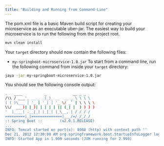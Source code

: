 ```yaml
---
title: "Building and Running from Command-Line"
---
```


The pom.xml file is a basic Maven build script for creating your microservice
as an executable uber-jar.
The easiest way to build your microservice is to run the following from the project root.
```bash
mvn clean install
```
Your `target` directory should now contain the following files:
- `my-springboot-microservice-1.0.jar`
To start from a command line, run the following command from inside your `target` directory:
```bash
java -jar my-springboot-microservice-1.0.jar
```
You should see the following console output:
```bash
.   ____          _            __ _ _
/\\ / ___'_ __ _ _(_)_ __  __ _ \ \ \ \
( ( )\___ | '_ | '_| | '_ \/ _` | \ \ \ \
\\/  ___)| |_)| | | | | || (_| |  ) ) ) )
'  |____| .__|_| |_|_| |_\__, | / / / /
=========|_|==============|___/=/_/_/_/
:: Spring Boot ::        (v2.0.1.RELEASE)
...
INFO: Tomcat started on port(s): 8080 (http) with context path ''
Dec 21, 2012 12:30:00 AM org.springframework.boot.StartupInfoLogger logStarted
INFO: Started App in 1.999 seconds (JVM running for 2.999)
```